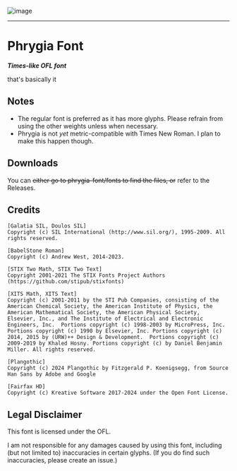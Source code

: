 ![image](https://github.com/user-attachments/assets/1bd95cfc-581a-4015-b30f-60c8b59aa1d3)

---

# Phrygia Font

***Times-like OFL font***

that's basically it

## Notes

* The regular font is preferred as it has more glyphs. Please refrain from using the other weights unless when necessary.
* Phrygia is not *yet* metric-compatible with Times New Roman. I plan to make this happen though.

## Downloads

You can ~~either go to phrygia-font/fonts to find the files, or~~ refer to the Releases.

## Credits

```
[Galatia SIL, Doulos SIL]
Copyright (c) SIL International (http://www.sil.org/), 1995-2009. All rights reserved.

[BabelStone Roman]
Copyright (c) Andrew West, 2014-2023.

[STIX Two Math, STIX Two Text]
Copyright 2001-2021 The STIX Fonts Project Authors (https://github.com/stipub/stixfonts)

[XITS Math, XITS Text]
Copyright (c) 2001-2011 by the STI Pub Companies, consisting of the American Chemical Society, the American Institute of Physics, the American Mathematical Society, the American Physical Society, Elsevier, Inc., and The Institute of Electrical and Electronic Engineers, Inc.  Portions copyright (c) 1998-2003 by MicroPress, Inc.  Portions copyright (c) 1990 by Elsevier, Inc. Portions copyright (c) 2014, 2015 by (URW)++ Design & Development.  Portions copyright (c) 2009-2019 by Khaled Hosny. Portions copyright (c) by Daniel Benjamin Miller. All rights reserved.

[Plangothic]
Copyright (c) 2024 Plangothic by Fitzgerald P. Koenigsegg, from Source Han Sans by Adobe and Google

[Fairfax HD]
Copyright (c) Kreative Software 2017-2024 under the Open Font License.
```

## Legal Disclaimer

This font is licensed under the OFL.

I am not responsible for any damages caused by using this font, including (but not limited to) inaccuracies in certain glyphs. (If you do find such inaccuracies, please create an issue.)
